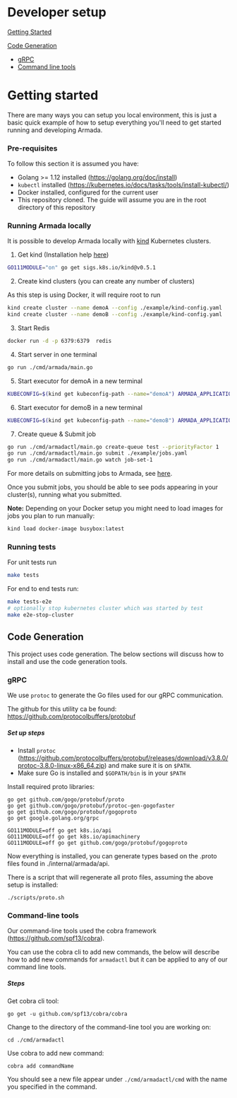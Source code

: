 # Developer setup

[Getting Started](#getting-started)

[Code Generation](#code-generation)
* [gRPC](#grpc)
* [Command line tools](#command-line-tools)

# Getting started 

There are many ways you can setup you local environment, this is just a basic quick example of how to setup everything you'll need to get started running and developing Armada.

### Pre-requisites
To follow this section it is assumed you have:
* Golang >= 1.12 installed (https://golang.org/doc/install)
* `kubectl` installed (https://kubernetes.io/docs/tasks/tools/install-kubectl/)
* Docker installed, configured for the current user
* This repository cloned. The guide will assume you are in the root directory of this repository

### Running Armada locally

It is possible to develop Armada locally with [kind](https://github.com/kubernetes-sigs/kind) Kubernetes clusters.

1. Get kind (Installation help [here](https://kind.sigs.k8s.io/docs/user/quick-start/))
```bash
GO111MODULE="on" go get sigs.k8s.io/kind@v0.5.1
``` 
2. Create kind clusters (you can create any number of clusters)

As this step is using Docker, it will require root to run

```bash
kind create cluster --name demoA --config ./example/kind-config.yaml
kind create cluster --name demoB --config ./example/kind-config.yaml 
```
3. Start Redis
```bash
docker run -d -p 6379:6379  redis
```
4. Start server in one terminal
```bash
go run ./cmd/armada/main.go
```
5. Start executor for demoA in a new terminal
```bash
KUBECONFIG=$(kind get kubeconfig-path --name="demoA") ARMADA_APPLICATION_CLUSTERID=demoA ARMADA_METRICSPORT=9001 go run ./cmd/executor/main.go
```
6. Start executor for demoB in a new terminal
```bash
KUBECONFIG=$(kind get kubeconfig-path --name="demoB") ARMADA_APPLICATION_CLUSTERID=demoB ARMADA_METRICSPORT=9002 go run ./cmd/executor/main.go
```
7. Create queue & Submit job
```bash
go run ./cmd/armadactl/main.go create-queue test --priorityFactor 1
go run ./cmd/armadactl/main.go submit ./example/jobs.yaml
go run ./cmd/armadactl/main.go watch job-set-1
```

For more details on submitting jobs to Armada, see [here](usage.md#submitting-jobs).

Once you submit jobs, you should be able to see pods appearing in your cluster(s), running what you submitted.


**Note:** Depending on your Docker setup you might need to load images for jobs you plan to run manually:
```bash
kind load docker-image busybox:latest
```

### Running tests
For unit tests run
```bash
make tests
```

For end to end tests run:
```bash
make tests-e2e
# optionally stop kubernetes cluster which was started by test
make e2e-stop-cluster
```

## Code Generation

This project uses code generation. The below sections will discuss how to install and use the code generation tools.

### gRPC

We use `protoc` to generate the Go files used for our gRPC communication. 

The github for this utility ca be found: https://github.com/protocolbuffers/protobuf

##### Set up steps

* Install `protoc` (https://github.com/protocolbuffers/protobuf/releases/download/v3.8.0/protoc-3.8.0-linux-x86_64.zip) and make sure it is on `$PATH`.
* Make sure Go is installed and `$GOPATH/bin` is in your `$PATH`


Install required proto libraries:

```
go get github.com/gogo/protobuf/proto
go get github.com/gogo/protobuf/protoc-gen-gogofaster
go get github.com/gogo/protobuf/gogoproto
go get google.golang.org/grpc

GO111MODULE=off go get k8s.io/api
GO111MODULE=off go get k8s.io/apimachinery
GO111MODULE=off go get github.com/gogo/protobuf/gogoproto

```

Now everything is installed, you can generate types based on the .proto files found in ./internal/armada/api.

There is a script that will regenerate all proto files, assuming the above setup is installed:

```
./scripts/proto.sh
```

### Command-line tools

Our command-line tools used the cobra framework (https://github.com/spf13/cobra).

You can use the cobra cli to add new commands, the below will describe how to add new commands for `armadactl` but it can be applied to any of our command line tools.

##### Steps

Get cobra cli tool:

```
go get -u github.com/spf13/cobra/cobra
```

Change to the directory of the command-line tool you are working on:

```
cd ./cmd/armadactl
```

Use cobra to add new command:

```
cobra add commandName
```

You should see a new file appear under `./cmd/armadactl/cmd` with the name you specified in the command.

